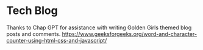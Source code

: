 # Tech Blog

Thanks to Chap GPT for assistance with writing Golden Girls themed blog posts and comments.
https://www.geeksforgeeks.org/word-and-character-counter-using-html-css-and-javascript/